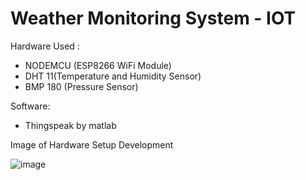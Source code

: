 # Weather Monitoring System - IOT
Hardware Used :
- NODEMCU (ESP8266 WiFi Module)
- DHT 11(Temperature and Humidity Sensor)
- BMP 180 (Pressure Sensor)
  
Software:
- Thingspeak by matlab


Image of Hardware Setup Development


![image](https://github.com/Asish45vishnu/Weather-Monitoring-System---IOT/assets/81902775/886cc901-bd8a-47f3-a4e9-4d8a51dc5a8b)
